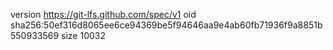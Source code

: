 version https://git-lfs.github.com/spec/v1
oid sha256:50ef316d8065ee6ce94369be5f94646aa9e4ab60fb71936f9a8851b550933569
size 10032

